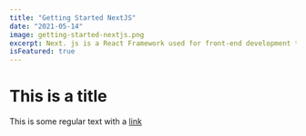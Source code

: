 ```yaml
---
title: "Getting Started NextJS"
date: "2021-05-14"
image: getting-started-nextjs.png
excerpt: Next. js is a React Framework used for front-end development that enables us to use functionalities such as generating static websites and server-side rendering for React-based web applications.
isFeatured: true
---
```


# This is a title

This is some regular text with a [link](https://google.com)
